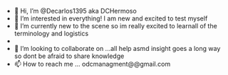 - 👋 Hi, I’m @Decarlos1395 aka DCHermoso
- 👀 I’m interested in everything! I am  new and excited to test myself
- 🌱 I’m currently new  to the scene so im really excited to learnall of the terminology and logistics
-
- 💞️ I’m looking to collaborate on ...all help asmd insight goes a long way so dont be afraid to share knowledge
- 📫 How to reach me ... odcmanagment@@gmail.com

<!---
Decarlos1395/Decarlos1395 is a ✨ special ✨ repository because its `README.md` (this file) appears on your GitHub profile.
You can click the Preview link to take a look at your changes.
--->
